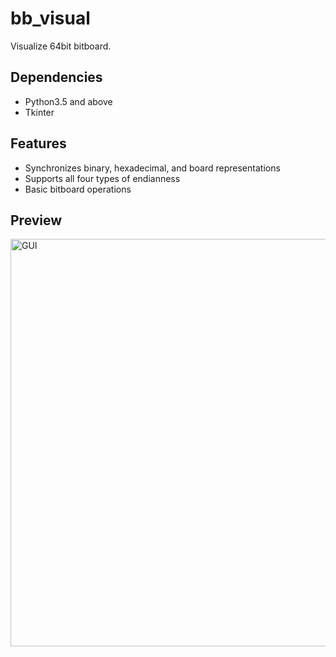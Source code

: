 # bb_visual
 Visualize 64bit bitboard.
 
## Dependencies
* Python3.5 and above
* Tkinter

## Features
* Synchronizes binary, hexadecimal, and board representations
* Supports all four types of endianness
* Basic bitboard operations

## Preview
<img width="652" alt="GUI" src="https://github.com/sigsith/bb_visual/assets/125137328/b1c3aa21-f2a7-4c62-b4af-e6ae797681cd">
